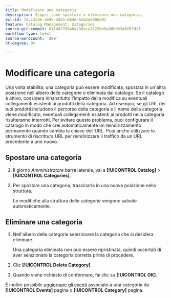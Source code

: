 ```yaml
---
title: Modificare una categoria
description: Scopri come spostare o eliminare una categoria.
exl-id: 7acc2cee-3e95-4d55-864e-6c62ae08eb91
feature: Catalog Management, Categories
source-git-commit: 01148770946a236ece2122be5a88b963a0f07d1f
workflow-type: tm+mt
source-wordcount: '209'
ht-degree: 0%

---
```


# Modificare una categoria

Una volta stabilita, una categoria può essere modificata, spostata in un&#39;altra posizione nell&#39;albero delle categorie o eliminata dal catalogo. Se il catalogo è attivo, considera innanzitutto l’impatto della modifica su eventuali collegamenti esistenti ai prodotti della categoria. Ad esempio, se gli URL dei tuoi prodotti includono il percorso della categoria e il nome della categoria viene modificato, eventuali collegamenti esistenti ai prodotti nella categoria risulteranno interrotti. Per evitare questo problema, puoi configurare il catalogo in modo che crei automaticamente un reindirizzamento permanente quando cambia la chiave dell’URL. Puoi anche utilizzare lo strumento di riscrittura URL per reindirizzare il traffico da un URL precedente a uno nuovo.

## Spostare una categoria

1. Il giorno _Amministratore_ barra laterale, vai a **[!UICONTROL Catalog]** > **[!UICONTROL Categories]**.

1. Per spostare una categoria, trascinarla in una nuova posizione nella struttura.

   Le modifiche alla struttura delle categorie vengono salvate automaticamente.

## Eliminare una categoria

1. Nell&#39;albero delle categorie selezionare la categoria che si desidera eliminare.

   Una categoria eliminata non può essere ripristinata, quindi accertati di aver selezionato la categoria corretta prima di procedere.

1. Clic **[!UICONTROL Delete Category]**.

1. Quando viene richiesto di confermare, fai clic su **[!UICONTROL OK]**.

È inoltre possibile [aggiornare gli eventi](../merchandising-promotions/event-create.md#create-and-update-events) associato a una categoria da **[!UICONTROL Events]** pagina o **[!UICONTROL Category]** pagina.
